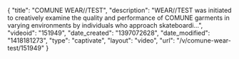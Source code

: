 {
    "title": "COMUNE WEAR\/\/TEST",
    "description": "WEAR\/\/TEST was initiated to creatively examine the quality and performance of COMUNE garments in varying environments by individuals who approach skateboardi...",
    "videoid": "151949",
    "date_created": "1397072628",
    "date_modified": "1418181273",
    "type": "captivate",
    "layout": "video",
    "url": "\/v\/comune-wear-test\/151949"
}